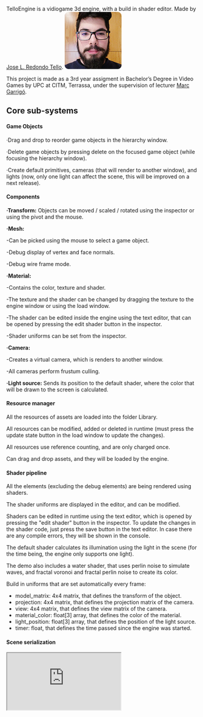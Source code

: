 TelloEngine is a vidiogame 3d engine, with a build in shader editor. Made by [Jose L. Redondo Tello](https://www.linkedin.com/in/jose-lu%C3%ADs-redondo-tello-44918b19b/).																			![Jose](https://raw.githubusercontent.com/x-mat-studio/HeartsOfGreed/Wiki/Welcome%20Page/Team%20Portraits/josePortrait.png) 

This project is made as a 3rd year assigment in Bachelor’s Degree in Video Games by UPC at CITM, Terrassa, under the supervision of lecturer [Marc Garrigó](www.linkedin.com/in/mgarrigo/). 



## Core sub-systems

#### Game Objects

·Drag and drop to reorder game objects in the hierarchy window.

·Delete game objects by pressing delete on the focused game object (while focusing the hierarchy window).

·Create default primitives, cameras (that will render to another window), and lights (now, only one light can affect the scene, this will be improved on a next release).



#### Components

**·Transform:** Objects can be moved / scaled / rotated using the inspector or using the pivot and the mouse.



**·Mesh:** 

-Can be picked using the mouse to select a game object.

-Debug display of vertex and face normals.

-Debug wire frame mode.



**·Material:** 

-Contains the color, texture and shader.

-The texture and the shader can be changed by dragging the texture to the engine window or using the load window.

-The shader can be edited inside the engine using the text editor, that can be opened by pressing the edit shader button in the inspector.

-Shader uniforms can be set from the inspector.



**·Camera:** 

-Creates a virtual camera, which is renders to another window.

-All cameras perform frustum culling.



**·Light source:** Sends its position to the default shader, where the color that will be drawn to the screen is calculated.



#### Resource manager

All the resources of assets are loaded into the folder Library.

All resources can be modified, added or deleted in runtime (must press the update state button in the load window to update the changes).

All resources use reference counting, and are only charged once.

Can drag and drop assets, and they will be loaded by the engine.



#### Shader pipeline

All the elements (excluding the debug elements) are being rendered using shaders.

The shader uniforms are displayed in the editor, and can be modified.

Shaders can be edited in runtime using the text editor, which is opened by pressing the "edit shader" button in the inspector. To update the changes in the shader code, just press the save button in the text editor. In case there are any compile errors, they will be shown in the console.

The default shader calculates its illumination using the light in the scene (for the time being, the engine only supports one light).

The demo also includes a water shader, that uses perlin noise to simulate waves, and fractal voronoi and fractal perlin noise to create its color.

Build in uniforms that are set automatically every frame:

- model_matrix: 4x4 matrix, that defines the transform of the object.
- projection: 4x4 matrix, that defines the projection matrix of the camera.
- view: 4x4 matrix, that defines the view matrix of the camera.
- material_color: float[3] array, that defines the color of the material.
- light_position: float[3] array, that defines the position of the light source.
- timer: float, that defines the time passed since the engine was started.

#### Scene serialization

<iframe src="https://drive.google.com/file/d/1U0nIJd1rc2Axcm5YpmvfWJlb2Me1OLRM/view"></iframe>

